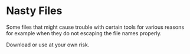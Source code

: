 Nasty Files
============

Some files that might cause trouble with certain tools for various reasons for example when they do not escaping the file names properly.
 
Download or use at your own risk.